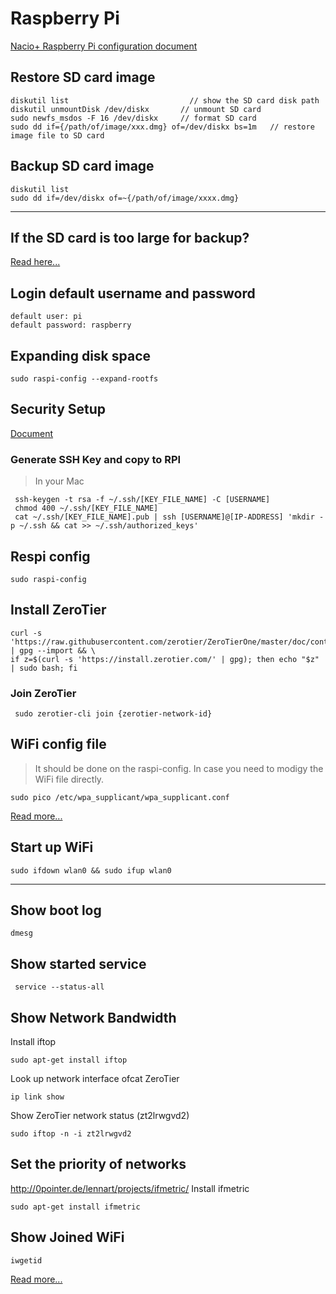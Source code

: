 # Raspberry Pi

[Nacio+ Raspberry Pi configuration document](https://docs.emlid.com/navio/common/ardupilot/configuring-raspberry-pi/)

## Restore SD card image
```
diskutil list                           // show the SD card disk path
diskutil unmountDisk /dev/diskx       // unmount SD card
sudo newfs_msdos -F 16 /dev/diskx     // format SD card
sudo dd if={/path/of/image/xxx.dmg} of=/dev/diskx bs=1m   // restore image file to SD card
```

## Backup SD card image
```
diskutil list
sudo dd if=/dev/diskx of=~{/path/of/image/xxxx.dmg}
```
---

## If the SD card is too large for backup?
[Read here...](https://www.raspberrypi.org/forums/viewtopic.php?t=60161#p450676)


## Login default username and password
```
default user: pi
default password: raspberry
```

## Expanding disk space
```
sudo raspi-config --expand-rootfs
```

## Security Setup
[Document](https://www.raspberrypi.org/documentation/configuration/security.md)

### Generate SSH Key and copy to RPI
> In your Mac

     ssh-keygen -t rsa -f ~/.ssh/[KEY_FILE_NAME] -C [USERNAME]
     chmod 400 ~/.ssh/[KEY_FILE_NAME]
     cat ~/.ssh/[KEY_FILE_NAME].pub | ssh [USERNAME]@[IP-ADDRESS] 'mkdir -p ~/.ssh && cat >> ~/.ssh/authorized_keys'

## Respi config
```
sudo raspi-config
```

## Install ZeroTier

```
curl -s 'https://raw.githubusercontent.com/zerotier/ZeroTierOne/master/doc/contact%40zerotier.com.gpg' | gpg --import && \
if z=$(curl -s 'https://install.zerotier.com/' | gpg); then echo "$z" | sudo bash; fi
```

### Join ZeroTier
     sudo zerotier-cli join {zerotier-network-id}

## WiFi config file 
> It should be done on the raspi-config. In case you need to modigy the WiFi file directly.
```
sudo pico /etc/wpa_supplicant/wpa_supplicant.conf
```
[Read more...](https://www.raspberrypi.org/documentation/configuration/wireless/wireless-cli.md)


## Start up WiFi
```
sudo ifdown wlan0 && sudo ifup wlan0
```
---

## Show boot log
```
dmesg
```

## Show started service
     service --status-all

## Show Network Bandwidth
Install iftop
```
sudo apt-get install iftop
```
Look up network interface ofcat  ZeroTier
```
ip link show
```
Show ZeroTier network status (zt2lrwgvd2)
```
sudo iftop -n -i zt2lrwgvd2

```

## Set the priority of networks
http://0pointer.de/lennart/projects/ifmetric/
Install ifmetric
```
sudo apt-get install ifmetric
```

## Show Joined WiFi
```
iwgetid
```


[Read more...](https://superuser.com/questions/331720/how-do-i-set-the-priority-of-network-connections-in-ubuntu)

